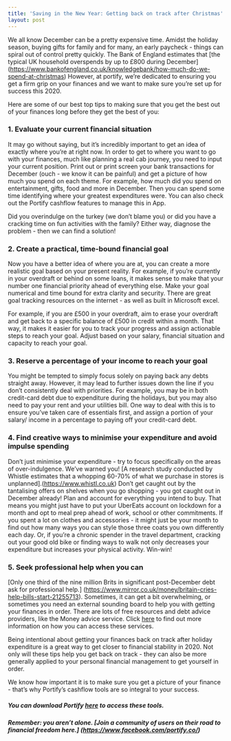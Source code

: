 ```yaml
---
title: 'Saving in the New Year: Getting back on track after Christmas'
layout: post
---
```


We all know December can be a pretty expensive time. Amidst the holiday season, buying gifts for family and for many, an early paycheck - things can spiral out of control pretty quickly. The Bank of England estimates that [the typical UK household overspends by up to £800 during December] (https://www.bankofengland.co.uk/knowledgebank/how-much-do-we-spend-at-christmas) However, at portify, we’re dedicated to ensuring you get a firm grip on your finances and we want to make sure you’re set up for success this 2020. 


Here are some of our best top tips to making sure that you get the best out of your  finances long before they get the best of you:

### 1. Evaluate your current financial situation

It may go without saying, but it’s incredibly important to get an idea of exactly where you’re at right now. In order to get to where you want to go with your finances, much like planning a real cab journey, you need to input your current position. Print out or print screen your bank transactions for December (ouch - we know it can be painful) and get a picture of how much you spend on each theme. For example, how much did you spend on entertainment, gifts, food and more in December. Then you can spend some time identifying where your greatest expenditures were. You can also check out the Portify cashflow features to manage this in App.

Did you overindulge on the turkey (we don’t blame you) or did you have a cracking time on fun activities with the family? Either way, diagnose the problem - then we can find a solution!

### 2. Create a practical, time-bound financial goal 

Now you have a better idea of where you are at, you can create a more realistic goal based on your present reality. For example, if you’re currently in your overdraft or behind on some loans, it makes sense to make that your number one financial priority ahead of everything else. Make your goal numerical and time bound for extra clarity and security. There are great goal tracking resources on the internet - as well as built in Microsoft excel. 

For example, if you are £500 in your overdraft, aim to erase your overdraft and get back to a specific balance of £500 in credit within a month. That way, it makes it easier for you to track your progress and assign actionable steps to reach your goal. Adjust based on your salary, financial situation and capacity to reach your goal. 

### 3. Reserve a percentage of your income to reach your goal 

You might be tempted to simply focus solely on paying back any debts straight away. However, it may lead to further issues down the line if you don’t consistently deal with priorities. For example, you may be in both credit-card debt due to expenditure during the holidays, but you may also need to pay your rent and your utilities bill. One way to deal with this is to ensure you’ve taken care of essentials first, and assign a portion of your salary/ income in a percentage to paying off your credit-card debt.


###  4. Find creative ways to minimise your expenditure and avoid impulse spending

Don’t just minimise your expenditure - try to focus specifically on the areas of over-indulgence. We’ve warned you! [A research study conducted by Whistle estimates that a whopping 60-70% of what we purchase in stores is unplanned].(https://www.whistl.co.uk) Don’t get caught out by the tantalising offers on shelves when you go shopping - you got caught out in December already! Plan and account for everything you intend to buy. 
That means you might just have to put your UberEats account on lockdown for a month and opt to meal prep ahead of work, school or other commitments. If you spent a lot on clothes and accessories - it might just be your month to find out how many ways you can style those three coats you own differently each day. Or, if you’re a chronic spender in the travel department, cracking out your good old bike or finding ways to walk not only decreases your expenditure but increases your physical activity. Win-win!

### 5. Seek professional help when you can

[Only one third of the nine million Brits in significant post-December debt ask for professional help.] (https://www.mirror.co.uk/money/britain-cries-help-bills-start-21255713). Sometimes, it can get a bit overwhelming, or sometimes you need an external sounding board to help you with getting your finances in order. There are lots of free resources and debt advice providers, like the Money advice service. Click [here](https://www.moneyadviceservice.org.uk/en/tools/debt-advice-locator) to find out more information on how you can access these services.


Being intentional about getting your finances back on track after holiday expenditure is a great way to get closer to financial stability in 2020. Not only will these tips help you get back on track - they can also be more generally applied to your personal financial management to get yourself in order. 

We know how important it is to make sure you get a picture of your finance - that’s why Portify’s cashflow tools are so integral to your success. 

##### You can download Portify [here](https://www.portify.co) to access these tools.

##### Remember: you aren’t alone. [Join a community of users on their road to financial freedom here.] (https://www.facebook.com/portify.co/) 


